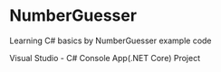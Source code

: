 # NumberGuesser
Learning C# basics by NumberGuesser example code


Visual Studio - C# Console App(.NET Core) Project
